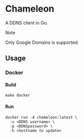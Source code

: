 # Chameleon

A DDNS client in Go.

> [!NOTE]
> Only Google Domains is supported.

## Usage

### Docker

#### Build

```
make docker
```

#### Run

```
docker run -d chameleon:latest \
  -u <DDNS username> \
  -p <DDNSpassword> \
  -h <hostname to update>
```
